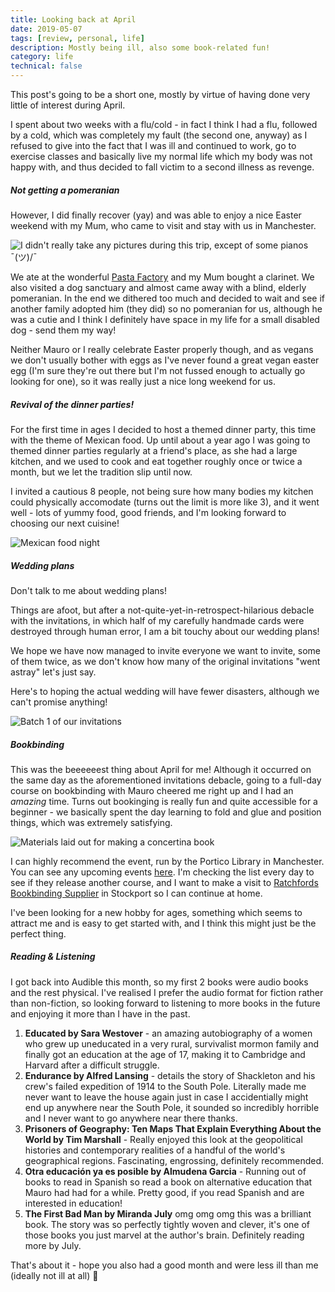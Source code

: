 ```yaml
---
title: Looking back at April
date: 2019-05-07
tags: [review, personal, life]
description: Mostly being ill, also some book-related fun!
category: life
technical: false
---
```


This post's going to be a short one, mostly by virtue of having done very little of interest during April.

I spent about two weeks with a flu/cold - in fact I think I had a flu, followed by a cold, which was completely my fault (the second one, anyway) as I refused to give into the fact that I was ill and continued to work, go to exercise classes and basically live my normal life which my body was not happy with, and thus decided to fall victim to a second illness as revenge.

##### Not getting a pomeranian

However, I did finally recover (yay) and was able to enjoy a nice Easter weekend with my Mum, who came to visit and stay with us in Manchester.

![I didn't really take any pictures during this trip, except of some pianos ¯_(ツ)_/¯ ](./img/piano.png)

We ate at the wonderful <a href="http://www.pastafactory.co.uk/" target="_blank">Pasta Factory</a> and my Mum bought a clarinet. We also visited a dog sanctuary and almost came away with a blind, elderly pomeranian. In the end we dithered too much and decided to wait and see if another family adopted him (they did) so no pomeranian for us, although he was a cutie and I think I definitely have space in my life for a small disabled dog - send them my way!

Neither Mauro or I really celebrate Easter properly though, and as vegans we don't usually bother with eggs as I've never found a great vegan easter egg (I'm sure they're out there but I'm not fussed enough to actually go looking for one), so it was really just a nice long weekend for us.

##### Revival of the dinner parties!

For the first time in ages I decided to host a themed dinner party, this time with the theme of Mexican food. Up until about a year ago I was going to themed dinner parties regularly at a friend's place, as she had a large kitchen, and we used to cook and eat together roughly once or twice a month, but we let the tradition slip until now.

I invited a cautious 8 people, not being sure how many bodies my kitchen could physically accomodate (turns out the limit is more like 3), and it went well - lots of yummy food, good friends, and I'm looking forward to choosing our next cuisine!

![Mexican food night](./img/dinner.jpg)

##### Wedding plans

Don't talk to me about wedding plans!

Things are afoot, but after a not-quite-yet-in-retrospect-hilarious debacle with the invitations, in which half of my carefully handmade cards were destroyed through human error, I am a bit touchy about our wedding plans!

We hope we have now managed to invite everyone we want to invite, some of them twice, as we don't know how many of the original invitations "went astray" let's just say.

Here's to hoping the actual wedding will have fewer disasters, although we can't promise anything!

![Batch 1 of our invitations](./img/invitations.png)

##### Bookbinding

This was the beeeeeest thing about April for me! Although it occurred on the same day as the aforementioned invitations debacle, going to a full-day course on bookbinding with Mauro cheered me right up and I had an _amazing_ time. Turns out bookinging is really fun and quite accessible for a beginner - we basically spent the day learning to fold and glue and position things, which was extremely satisfying.

![Materials laid out for making a concertina book](./img/bookbinding.png)

I can highly recommend the event, run by the Portico Library in Manchester. You can see any upcoming events <a href="https://www.eventbrite.co.uk/o/the-portico-library-1321223273" target="_blank">here</a>. I'm checking the list every day to see if they release another course, and I want to make a visit to <a href="https://ratchford.co.uk/" target="_blank">Ratchfords Bookbinding Supplier</a> in Stockport so I can continue at home.

I've been looking for a new hobby for ages, something which seems to attract me and is easy to get started with, and I think this might just be the perfect thing.

##### Reading & Listening

I got back into Audible this month, so my first 2 books were audio books and the rest physical. I've realised I prefer the audio format for fiction rather than non-fiction, so looking forward to listening to more books in the future and enjoying it more than I have in the past.

1. **Educated by Sara Westover** - an amazing autobiography of a women who grew up uneducated in a very rural, survivalist mormon family and finally got an education at the age of 17, making it to Cambridge and Harvard after a difficult struggle.
2. **Endurance by Alfred Lansing** - details the story of Shackleton and his crew's failed expedition of 1914 to the South Pole. Literally made me never want to leave the house again just in case I accidentially might end up anywhere near the South Pole, it sounded so incredibly horrible and I never want to go anywhere near there thanks.
3. **Prisoners of Geography: Ten Maps That Explain Everything About the World by Tim Marshall** - Really enjoyed this look at the geopolitical histories and contemporary realities of a handful of the world's geographical regions. Fascinating, engrossing, definitely recommended.
4. **Otra educación ya es posible by Almudena Garcia** - Running out of books to read in Spanish so read a book on alternative education that Mauro had had for a while. Pretty good, if you read Spanish and are interested in education!
5. **The First Bad Man by Miranda July** omg omg omg this was a brilliant book. The story was so perfectly tightly woven and clever, it's one of those books you just marvel at the author's brain. Definitely reading more by July.

That's about it - hope you also had a good month and were less ill than me (ideally not ill at all) 🙌
